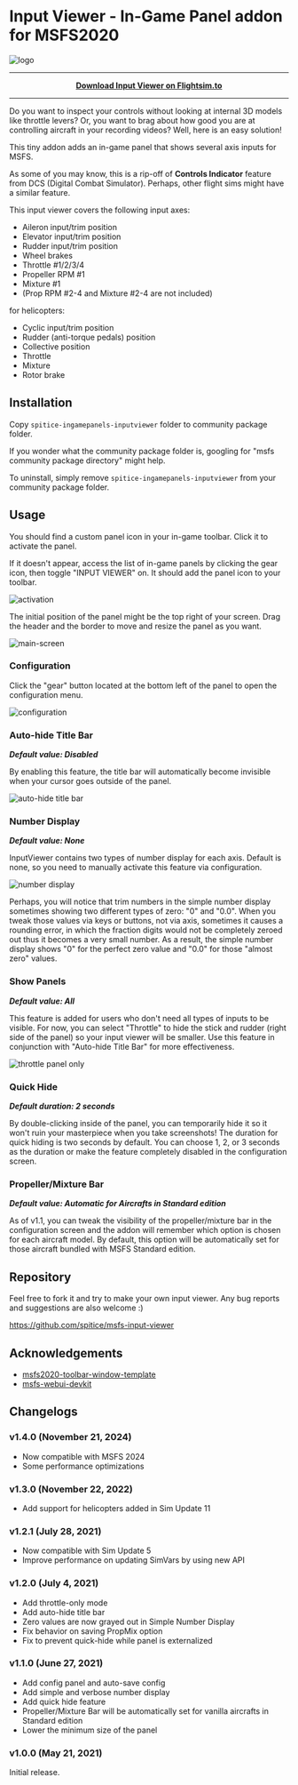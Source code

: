 
# Input Viewer - In-Game Panel addon for MSFS2020

![logo](doc/images/input-viewer.jpg)

----

<p style="text-align: center; font-weight: bold;"><a href="https://flightsim.to/file/14925/input-viewer">
Download Input Viewer on Flightsim.to
</a></p>

----

Do you want to inspect your controls without looking at internal 3D models like throttle levers? Or, you want to brag about how good you are at controlling aircraft in your recording videos? Well, here is an easy solution!

This tiny addon adds an in-game panel that shows several axis inputs for MSFS.

As some of you may know, this is a rip-off of **Controls Indicator** feature from DCS (Digital Combat Simulator). Perhaps, other flight sims might have a similar feature.

This input viewer covers the following input axes:

- Aileron input/trim position
- Elevator input/trim position
- Rudder input/trim position
- Wheel brakes
- Throttle #1/2/3/4
- Propeller RPM #1
- Mixture #1
- (Prop RPM #2-4 and Mixture #2-4 are not included)

for helicopters:

- Cyclic input/trim position
- Rudder (anti-torque pedals) position
- Collective position
- Throttle
- Mixture
- Rotor brake


## Installation

Copy `spitice-ingamepanels-inputviewer` folder to community package folder.

If you wonder what the community package folder is, googling for "msfs community package directory" might help.

To uninstall, simply remove `spitice-ingamepanels-inputviewer` from your community package folder.


## Usage

You should find a custom panel icon in your in-game toolbar. Click it to activate the panel.

If it doesn't appear, access the list of in-game panels by clicking the gear icon, then toggle "INPUT VIEWER" on. It should add the panel icon to your toolbar.

![activation](doc/images/activating-input-viewer.jpg)

The initial position of the panel might be the top right of your screen. Drag the header and the border to move and resize the panel as you want.

![main-screen](doc/images/input-viewer-main.jpg)

### Configuration

Click the "gear" button located at the bottom left of the panel to open the configuration menu.

![configuration](doc/images/configuration-screen.jpg)


### Auto-hide Title Bar

***Default value: Disabled***

By enabling this feature, the title bar will automatically become invisible when your cursor goes outside of the panel.

![auto-hide title bar](doc/images/auto-hide-title-bar.jpg)

### Number Display

***Default value: None***

InputViewer contains two types of number display for each axis. Default is none, so you need to manually activate this feature via configuration.

![number display](doc/images/number-display.jpg)

Perhaps, you will notice that trim numbers in the simple number display sometimes showing two different types of zero: "0" and "0.0". When you tweak those values via keys or buttons, not via axis, sometimes it causes a rounding error, in which the fraction digits would not be completely zeroed out thus it becomes a very small number. As a result, the simple number display shows "0" for the perfect zero value and "0.0" for those "almost zero" values.

### Show Panels

***Default value: All***

This feature is added for users who don't need all types of inputs to be visible. For now, you can select "Throttle" to hide the stick and rudder (right side of the panel) so your input viewer will be smaller. Use this feature in conjunction with "Auto-hide Title Bar" for more effectiveness.

![throttle panel only](doc/images/throttle-panel-only.jpg)

### Quick Hide

***Default duration: 2 seconds***

By double-clicking inside of the panel, you can temporarily hide it so it won't ruin your masterpiece when you take screenshots! The duration for quick hiding is two seconds by default. You can choose 1, 2, or 3 seconds as the duration or make the feature completely disabled in the configuration screen.

### Propeller/Mixture Bar

***Default value: Automatic for Aircrafts in Standard edition***

As of v1.1, you can tweak the visibility of the propeller/mixture bar in the configuration screen and the addon will remember which option is chosen for each aircraft model. By default, this option will be automatically set for those aircraft bundled with MSFS Standard edition.

## Repository

Feel free to fork it and try to make your own input viewer. Any bug reports and suggestions are also welcome :)

https://github.com/spitice/msfs-input-viewer


## Acknowledgements

- [msfs2020-toolbar-window-template](https://github.com/bymaximus/msfs2020-toolbar-window-template)
- [msfs-webui-devkit](https://github.com/dga711/msfs-webui-devkit)

## Changelogs

### v1.4.0 (November 21, 2024)

- Now compatible with MSFS 2024
- Some performance optimizations

### v1.3.0 (November 22, 2022)

- Add support for helicopters added in Sim Update 11

### v1.2.1 (July 28, 2021)

- Now compatible with Sim Update 5
- Improve performance on updating SimVars by using new API

### v1.2.0 (July 4, 2021)

- Add throttle-only mode
- Add auto-hide title bar
- Zero values are now grayed out in Simple Number Display
- Fix behavior on saving PropMix option
- Fix to prevent quick-hide while panel is externalized

### v1.1.0 (June 27, 2021)

- Add config panel and auto-save config
- Add simple and verbose number display
- Add quick hide feature
- Propeller/Mixture Bar will be automatically set for vanilla aircrafts in Standard edition
- Lower the minimum size of the panel

### v1.0.0 (May 21, 2021)

Initial release.
